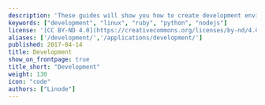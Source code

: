 ```yaml
---
description: 'These guides will show you how to create development environments for different technologies, and how to host the projects you create.'
keywords: ["development", "linux", "ruby", "python", "nodejs"]
license: '[CC BY-ND 4.0](https://creativecommons.org/licenses/by-nd/4.0)'
aliases: ['/development/','/applications/development/']
published: 2017-04-14
title: Development
show_on_frontpage: true
title_short: "Development"
weight: 130
icon: "code"
authors: ["Linode"]
---
```

